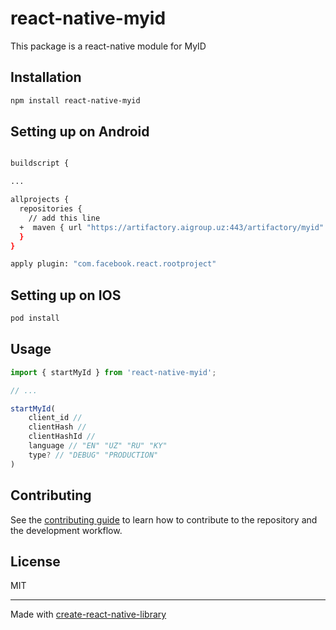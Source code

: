 # react-native-myid

This package is a react-native module for MyID

## Installation

```sh
npm install react-native-myid
```
## Setting up on Android
```sh

buildscript {

...

allprojects {
  repositories {
    // add this line
  +  maven { url "https://artifactory.aigroup.uz:443/artifactory/myid" }
  }
}

apply plugin: "com.facebook.react.rootproject"


```
## Setting up on IOS
```sh
pod install
```

## Usage


```js
import { startMyId } from 'react-native-myid';

// ...

startMyId(
    client_id // 
    clientHash //
    clientHashId //
    language // "EN" "UZ" "RU" "KY"
    type? // "DEBUG" "PRODUCTION"
)
```





## Contributing

See the [contributing guide](CONTRIBUTING.md) to learn how to contribute to the repository and the development workflow.

## License

MIT

---

Made with [create-react-native-library](https://github.com/callstack/react-native-builder-bob)

